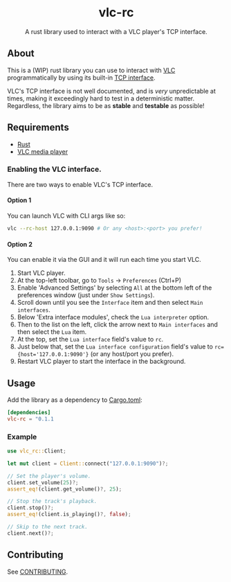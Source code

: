 <br />
<div align="center">
    <h1>vlc-rc</h1>
    <p>A rust library used to interact with a VLC player's TCP interface.</p>
</div>

## About

This is a (WIP) rust library you can use to interact with [VLC](https://www.videolan.org/vlc) programmatically by using its built-in [TCP interface](https://wiki.videolan.org/Documentation:Advanced_Use_of_VLC/#RC_and_RTCI).

VLC's TCP interface is not well documented, and is *very* unpredictable at times, making it exceedingly hard to test in a deterministic matter. Regardless, the library aims to be as **stable** and **testable** as possible!

## Requirements

* [Rust](https://www.rust-lang.org/)
* [VLC media player](https://www.videolan.org/vlc/)

### Enabling the VLC interface.

There are two ways to enable VLC's TCP interface.

#### Option 1

You can launch VLC with CLI args like so:

```sh
vlc --rc-host 127.0.0.1:9090 # Or any <host>:<port> you prefer!
```

#### Option 2

You can enable it via the GUI and it will run each time you start VLC.

1. Start VLC player.
2. At the top-left toolbar, go to `Tools` -> `Preferences` (Ctrl+P)
3. Enable 'Advanced Settings' by selecting `All` at the bottom left of the preferences window (just under `Show Settings`).
4. Scroll down until you see the `Interface` item and then select `Main interfaces`.
5. Below 'Extra interface modules', check the `Lua interpreter` option.
6. Then to the list on the left, click the arrow next to `Main interfaces` and then select the `Lua` item.
7. At the top, set the `Lua interface` field's value to `rc`.
8. Just below that, set the `Lua interface configuration` field's value to `rc={host='127.0.0.1:9090'}` (or any host/port you prefer).
9. Restart VLC player to start the interface in the background.

## Usage

Add the library as a dependency to [Cargo.toml](https://doc.rust-lang.org/cargo/reference/specifying-dependencies.html):

```toml
[dependencies]
vlc-rc = "0.1.1
```

### Example

```rust
use vlc_rc::Client;

let mut client = Client::connect("127.0.0.1:9090")?;

// Set the player's volume.
client.set_volume(25)?;
assert_eq!(client.get_volume()?, 25);

// Stop the track's playback.
client.stop()?;
assert_eq!(client.is_playing()?, false);

// Skip to the next track.
client.next()?;
```

## Contributing

See [CONTRIBUTING](CONTRIBUTING.md).

